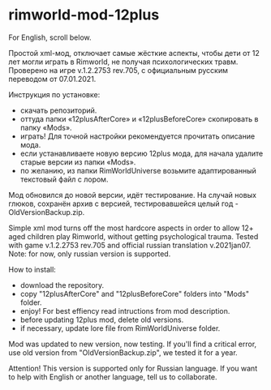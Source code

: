 # rimworld-mod-12plus

For English, scroll below.

Простой xml-мод, отключает самые жёсткие аспекты, чтобы дети от 12 лет могли играть в Rimworld, не получая психологических травм. Проверено на игре v.1.2.2753 rev.705, с официальным русским переводом от 07.01.2021.

Инструкция по установке: 

- скачать репозиторий.
- оттуда папки «12plusAfterCore» и «12plusBeforeCore» скопировать в папку «Mods».
- играть! Для точной настройки рекомендуется прочитать описание мода.
- если устанавливаете новую версию 12plus мода, для начала удалите старые версии из папки «Mods».
- по желанию, из папки RimWorldUniverse возьмите адаптированный текстовый файл c лором.

Мод обновился до новой версии, идёт тестирование. На случай новых глюков, сохранён архив с версией, тестировавшейся целый год - OldVersionBackup.zip.

Simple xml mod turns off the most hardcore aspects in order to allow 12+ aged children play Rimworld, without getting psychological trauma. Tested with game v.1.2.2753 rev.705 and official russian translation v.2021jan07. Note: for now, only russian version is supported.

How to install:
- download the repository.
- copy "12plusAfterCore" and "12plusBeforeCore" folders into "Mods" folder.
- enjoy! For best effiency read intructions from mod description.
- before updating 12plus mod, delete old versions.
- if necessary, update lore file from RimWorldUniverse folder.

Mod was updated to new version, now testing. If you'll find a critical error, use old version from "OldVersionBackup.zip", we tested it for a year.

Attention! This version is supported only for Russian language. If you want to help with English or another language, tell us to collaborate.
